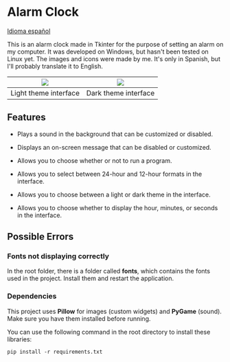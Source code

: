 # Alarm Clock

[Idioma español](./readme.md)

This is an alarm clock made in Tkinter for the purpose of setting an alarm on my computer. It was developed on Windows, but hasn't been tested on Linux yet. The images and icons were made by me. It's only in Spanish, but I'll probably translate it to English.

|<img src="https://cdn.discordapp.com/attachments/697811476362035251/1351421123249569832/image.png?ex=67da507f&is=67d8feff&hm=bf4df0a62c1490f26fab8b7e236d57515a2cf40da1d503963f12f3c40aba4df1&">|<img src="https://cdn.discordapp.com/attachments/697811476362035251/1351421186701262889/image.png?ex=67da508f&is=67d8ff0f&hm=05142fd563346a5d82daf928690de3ad039ac88b818e2b0f15fb20a9830202ad&">|
|:-:|:-:|
|Light theme interface|Dark theme interface|

## Features

* Plays a sound in the background that can be customized or disabled.
* Displays an on-screen message that can be disabled or customized.
* Allows you to choose whether or not to run a program.

* Allows you to select between 24-hour and 12-hour formats in the interface.
* Allows you to choose between a light or dark theme in the interface.
* Allows you to choose whether to display the hour, minutes, or seconds in the interface.

## Possible Errors

### Fonts not displaying correctly

In the root folder, there is a folder called **fonts**, which contains the fonts used in the project. Install them and restart the application.

### Dependencies
This project uses **Pillow** for images (custom widgets) and **PyGame** (sound). Make sure you have them installed before running.

You can use the following command in the root directory to install these libraries:
```
pip install -r requirements.txt
```
